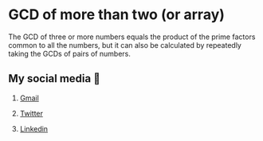 # GCD of more than two (or array)

The GCD of three or more numbers equals the product of the prime factors common to all the numbers, but it can also be calculated by repeatedly taking the GCDs of pairs of numbers.


## My social media 🤪

1. [Gmail](mailto:n4ze3m@gmail.com)


2. [Twitter](https://twitter.com/juventusRuling)


3. [Linkedin](https://www.linkedin.com/in/n4ze3m)